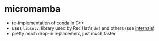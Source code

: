 # micromamba

- re-implementation of [conda](/pkgs/tools/package-management/conda.md) in C++
- uses `libsolv`, library used by Red Hat's `dnf` and others (see
  [internals](https://mamba.readthedocs.io/en/latest/developer_zone/internals.html))
- pretty much drop-in replacement, just much faster
